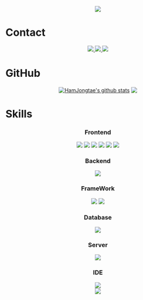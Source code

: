 <div align="center">
<img src="https://capsule-render.vercel.app/api?type=waving&color=00CC00&height=150&section=header&text=HamJongTae&fontSize=70&fontColor=FFFFFF" />
</div>
<div>
   <h1>Contact</h1> 
   <div align="center">
       <a href="mailto:hjt0530@gmail.com">
           <img src="https://img.shields.io/badge/Gmail-EA4335?style=for-the-badge&logo=Gmail&logoColor=white"> 
       </a>
       <a href="https://open.kakao.com/o/sX9ViNHg">
           <img src="https://img.shields.io/badge/KakaoTalk-FFCD00?style=for-the-badge&logoColor=black&logo=KakaoTalk"> 
       </a>
       <a href="https://www.instagram.com/h_whdxx">
           <img src="https://img.shields.io/badge/Instagram-E4405F?style=for-the-badge&logo=Instagram&logoColor=white"> 
       </a>
   </div>
</div>
<div>
   <h1>GitHub</h1> 
   <div align="center">
       <a href="https://github.com/HamJongtae/github-readme-stats"><img align="center" src="https://github-readme-stats.vercel.app/api?username=HamJongtae&show_icons=true&include_all_commits=true&theme=merko&hide_border=true"       
                                                                      alt="HamJongtae's github stats" /></a>  
       <a href="https://github.com/HamJongtae/github-readme-stats"><img align="center" src="https://github-readme-stats.vercel.app/api/top-langs/?username=HamJongtae&layout=compact&theme=merko&hide_border=true" /></a> 
   </div>
</div>
<div>
  <h1>Skills</h1>
  <div align="center">
    <div>
    <h3>Frontend</h3>
      <img src="https://img.shields.io/badge/HTML5-E34F26?style=for-the-badge&logo=HTML5&logoColor=white">
      <img src="https://img.shields.io/badge/CSS3-1572B6?style=for-the-badge&logo=css3&logoColor=white">
      <img src="https://img.shields.io/badge/JavaScript-F7DF1E?style=for-the-badge&logo=javascript&logoColor=white">
      <img src="https://img.shields.io/badge/Jquery-0769AD?style=for-the-badge&logo=jquery&logoColor=white">
      <img src="https://img.shields.io/badge/Ajax-007396?style=for-the-badge&logo=Java&logoColor=white">
      <img src="https://img.shields.io/badge/Bootstrap-7952B3?style=for-the-badge&logo=bootstrap&logoColor=white">
    </div>
    <div>
      <h3>Backend</h3>
        <img src="https://img.shields.io/badge/Java-007396?style=for-the-badge&logo=OpenJDK&logoColor=white">
    </div>
    <div>
      <h3>FrameWork</h3>
        <img src="https://img.shields.io/badge/Spring-6DB33F?style=for-the-badge&logo=Spring&logoColor=white">
        <img src="https://img.shields.io/badge/Spring Boot-6DB33F?style=for-the-badge&logo=springboot&logoColor=white">
    </div>
    <div>
      <h3>Database</h3>
        <img src="https://img.shields.io/badge/Oracle-F80000?style=for-the-badge&logo=ORACLE&logoColor=white">
    </div>
   <div>
      <h3>Server</h3>
        <img src="https://img.shields.io/badge/apache tomcat-F8DC75?style=for-the-badge&logo=apachetomcat&logoColor=black">
    </div>
    <div>
      <h3>IDE</h3>
        <img src="https://img.shields.io/badge/Eclipse-2C2255?style=for-the-badge&logo=Eclipse%20IDE&logoColor=white">
    </div>
  </div>
</div>

<div align="center">
<img src="https://capsule-render.vercel.app/api?type=waving&color=00CC00&height=150&section=footer" />
</div>
